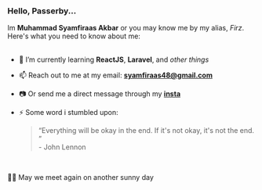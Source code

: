 ### Hello, Passerby...

Im **Muhammad Syamfiraas Akbar** or you may know me by my alias, *Firz*. Here's what you need to know about me:
<br><br>
<!--- 🔭 I’m currently working on ...-->
<!--- 💬 Ask me about ... -->
- 🌱 I’m currently learning **ReactJS**, **Laravel**, and *other things*
- 📫 Reach out to me at my email: **syamfiraas48@gmail.com**
- 📷 Or send me a direct message through my **[insta](https://www.instagram.com/firz___/)**
- ⚡ Some word i stumbled upon:
  
  >“Everything will be okay in the end. If it's not okay, it's not the end. ”
  ><br> - John Lennon
  <br>
🚶‍♂ May we meet again on another sunny day
